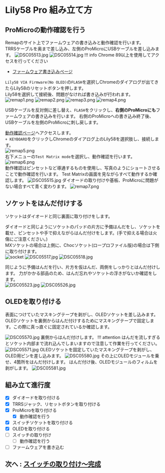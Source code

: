 # Lily58 Pro 組み立て方
## ProMicroの動作確認を行う
Remapのサイト上でファームウェアの書き込みと動作確認を行います。     
TRRSケーブルを奥まで差し込み、左側のProMicroにUSBケーブルを差し込みます。
![DSC05513.jpg](./image/DSC05513.jpg)
![DSC05514.jpg](./image/DSC05514.jpg)
!!! info
    Chrome 89以上を使用してアクセスを行ってください
- [ファームウェア書き込みページ](https://remap-keys.app/catalog/jztXFjMO9ZAIzyFT7CSe/firmware)

`Lily58 VIA Firmware(No OLED)`の`FLASH`を選択しChromeのダイアログが出てきたらLily58のリセットボタンを押します。   
Lily58を選択して接続後、問題がなければ書き込みが行われます。
![remap1.png](./image/remap1.png)
![remap2.png](./image/remap2.png)
![remap3.png](./image/remap3.png)
![remap4.png](./image/remap4.png)

USBケーブルを反対側に差し替え、`FLASH`をクリックし、**右側のProMicroにも**ファームウェアの書き込みを行います。
右側のProMicroへの書き込み終了後、USBケーブルを左側のProMicroに刺し戻します。

[動作確認ページ](https://remap-keys.app/configure)へアクセスします。    
`+ KEYBOARD`をクリックしChromeのダイアログ上のLily58を選択肢し、接続します。    
![remap5.png](./image/remap5.png)  
右下メニューの`Test Matrix mode`を選択し、動作確認を行います。  
![remap6.png](./image/remap6.png)  
動作確認はピンセットなど導通するものを使用し、写真のようにショートさせることで動作確認を行います。 
Test Matrixの画面を見ながらすべて動作するか確認します。 
![DSC05515.jpg](./image/DSC05515.jpg)
ダイオードの取り付けや基板、ProMicroに問題がない場合すべて青く変わります。
![remap7.png](./image/remap7.png)  

## ソケットをはんだ付けする
ソケットはダイオードと同じ裏面に取り付けをします。

ダイオードと同じようにソケットのパッドの片方に予備はんだをし、ソケットを載せ、ピンセットや手で抑えながらはんだ付けをします。(手で抑える場合は火傷にご注意ください。)  
MXソケットの場合は上側に、Chocソケット(ロープロファイル版)の場合は下側に取り付けます。  
![socket](https://user-images.githubusercontent.com/6285554/57197682-3de1b580-6fa5-11e9-90b1-fca894e1e7d2.png)
![DSC05517.jpg](./image/DSC05517.jpg)
![DSC05518.jpg](./image/DSC05518.jpg)

同じように予備はんだを行い、片方を仮はんだ、両側をしっかりとはんだ付けします。
力がかかる部品のため、はんだ忘れやソケットの浮きがないか確認をします。  
![DSC05523.jpg](./image/DSC05523.jpg)
![DSC05526.jpg](./image/DSC05526.jpg)

## OLEDを取り付ける
表面につけていたマスキングテープを剥がし、OLEDソケットを差し込みます。
OLEDソケットを裏側からはんだ付けするためにマスキングテープで固定します。この際に真っ直ぐに固定されているか確認します。

![DSC05570.jpg](./image/DSC05570.jpg)
裏側からはんだ付けします。
!!! attention
    はんだを流しすぎるとソケット内部まで流れ込んでしまいますので注意して作業を行ってください。
![DSC05571.jpg](./image/DSC05571.jpg)
OLEDソケットを固定していたマスキングテープを剥がし、OLED用ピンを差し込みます。
![DSC05580.jpg](./image/DSC05580.jpg)
その上にOLEDモジュールを乗せ、4箇所をはんだ付けします。
はんだ付け後、OLEDモジュールのフィルムを剥がします。
![DSC05581.jpg](./image/DSC05581.jpg)


## 組み立て進行度
- [x] ダイオードを取り付ける
- [x] TRRSジャック、リセットボタンを取り付ける
- [x] ProMicroを取り付ける
    - [x] 動作確認を行う
- [x] スイッチソケットを取り付ける
- [x] OLEDを取り付ける
- [ ] スイッチの取り付け
    - [ ] 動作確認を行う
- [ ] ファームウェアを書き込む

## 次へ : [スイッチの取り付け〜完成](Lily58_Pro_BG_3.md)